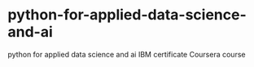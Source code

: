 # python-for-applied-data-science-and-ai
python for applied data science and ai IBM certificate Coursera course
